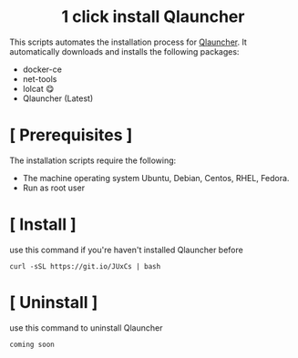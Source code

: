 <h1 align="center">1 click install Qlauncher</h1>

This scripts automates the installation process for [Qlauncher](https://github.com/poseidon-network/qlauncher-linux).
It automatically downloads and installs the following packages:

* docker-ce
* net-tools
* lolcat 😋
* Qlauncher (Latest)

# [ Prerequisites ]
The installation scripts require the following:

* The machine operating system Ubuntu, Debian, Centos, RHEL, Fedora.
* Run as root user

# [ Install ]
use this command if you're haven't installed Qlauncher before
```
curl -sSL https://git.io/JUxCs | bash
```


# [ Uninstall ]

use this command to uninstall Qlauncher
```
coming soon
```

